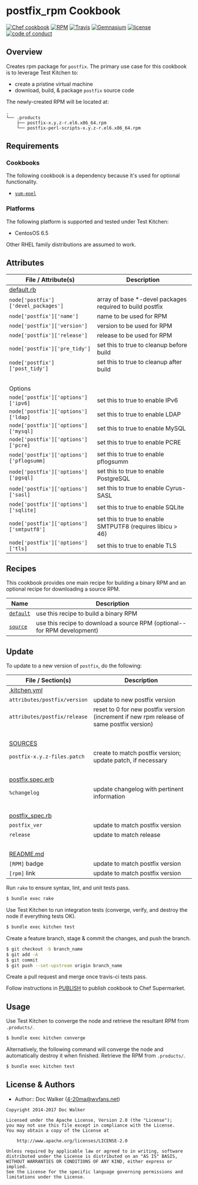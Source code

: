 # postfix_rpm Cookbook
[![Chef cookbook](https://img.shields.io/cookbook/v/postfix_rpm.svg?style=flat)][cookbook]
[![RPM](https://img.shields.io/badge/rpm-postfix--3.1.4--0.el6.x86__64.rpm-blue.svg)][rpm]
[![Travis](https://img.shields.io/travis/4-20ma/cookbook-postfix_rpm.svg?style=flat)][travis]
[![Gemnasium](http://img.shields.io/gemnasium/4-20ma/cookbook-postfix_rpm.svg?style=flat)][gemnasium]
[![license](https://img.shields.io/github/license/4-20ma/cookbook-postfix_rpm.svg?maxAge=3600)][license]
[![code of conduct](https://img.shields.io/badge/%E2%9D%A4-code%20of%20conduct-blue.svg?maxAge=3600)][code of conduct]

[cookbook]:         https://supermarket.chef.io/cookbooks/postfix_rpm
[rpm]:              http://cdn.postfix.johnriley.me/mirrors/postfix-release/official/postfix-3.1.4.RELEASE_NOTES
[travis]:           https://travis-ci.org/4-20ma/cookbook-postfix_rpm
[gemnasium]:        https://gemnasium.com/4-20ma/cookbook-postfix_rpm
[license]:          LICENSE
[code of conduct]:  CODE_OF_CONDUCT.md


## Overview

Creates rpm package for `postfix`. The primary use case for this cookbook is to leverage Test Kitchen to:

- create a pristine virtual machine
- download, build, & package `postfix` source code

The newly-created RPM will be located at:

````text
.
└── .products
    ├── postfix-x.y.z-r.el6.x86_64.rpm
    └── postfix-perl-scripts-x.y.z-r.el6.x86_64.rpm
````


## Requirements

### Cookbooks
The following cookbook is a dependency because it's used for optional functionality.

- [`yum-epel`](https://github.com/opscode-cookbooks/yum-epel)

### Platforms
The following platform is supported and tested under Test Kitchen:

- CentosOS 6.5

Other RHEL family distributions are assumed to work.


## Attributes

File / Attribute(s)                       | Description
------------------------------------------|------------
[default.rb](attributes/default.rb)       |
`node['postfix']['devel_packages']`       | array of base *-devel packages required to build postfix
`node['postfix']['name']`                 | name to be used for RPM
`node['postfix']['version']`              | version to be used for RPM
`node['postfix']['release']`              | release to be used for RPM
`node['postfix']['pre_tidy']`             | set this to true to cleanup before build
`node['postfix']['post_tidy']`            | set this to true to cleanup after build
&nbsp;                                    | &nbsp;
Options                                   |
`node['postfix']['options']['ipv6]`       | set this to true to enable IPv6
`node['postfix']['options']['ldap]`       | set this to true to enable LDAP
`node['postfix']['options']['mysql]`      | set this to true to enable MySQL
`node['postfix']['options']['pcre]`       | set this to true to enable PCRE
`node['postfix']['options']['pflogsumm]`  | set this to true to enable pflogsumm
`node['postfix']['options']['pgsql]`      | set this to true to enable PostgreSQL
`node['postfix']['options']['sasl]`       | set this to true to enable Cyrus-SASL
`node['postfix']['options']['sqlite]`     | set this to true to enable SQLite
`node['postfix']['options']['smtputf8']`  | set this to true to enable SMTPUTF8 (requires libicu > 46)
`node['postfix']['options']['tls]`        | set this to true to enable TLS


## Recipes

This cookbook provides one main recipe for building a binary RPM and an optional recipe for downloading a source RPM.

Name                            | Description
--------------------------------|------------
[`default`](recipes/default.rb) | use this recipe to build a binary RPM
[`source`](recipes/source.rb)   | use this recipe to download a source RPM (optional--for RPM development)


## Update

To update to a new version of `postfix`, do the following:

File / Section(s)            | Description
-----------------------------|------------
[.kitchen.yml](.kitchen.yml) |
`attributes/postfix/version` | update to new postfix version
`attributes/postfix/release` | reset to 0 for new postfix version (increment if new rpm release of same postfix version)
&nbsp;                       | &nbsp;
[SOURCES](templates/default/SOURCES)|
`postfix-x.y.z-files.patch`  | create to match postfix version; update patch, if necessary
&nbsp;                       | &nbsp;
[postfix.spec.erb](templates/default/SPECS/postfix.spec.erb)|
`%changelog`                 | update changelog with pertinent information
&nbsp;                       | &nbsp;
[postfix_spec.rb](test/integration/postfix/serverspec/postfix_spec.rb)|
`postfix_ver`                | update to match postfix version
`release`                    | update to match release
&nbsp;                       | &nbsp;
[README.md](README.md)|
`[RPM]` badge                | update to match postfix version
`[rpm]` link                 | update to match postfix version

Run `rake` to ensure syntax, lint, and unit tests pass.

````bash
$ bundle exec rake
````

Use Test Kitchen to run integration tests (converge, verify, and destroy the node if everything tests OK).

````bash
$ bundle exec kitchen test
````

Create a feature branch, stage & commit the changes, and push the branch.

````bash
$ git checkout -b branch_name
$ git add -A
$ git commit
$ git push --set-upstream origin branch_name
````

Create a pull request and merge once travis-ci tests pass.

Follow instructions in [PUBLISH](PUBLISH.md) to publish cookbook to Chef Supermarket.


## Usage

Use Test Kitchen to converge the node and retrieve the resultant RPM from `.products/`.

````bash
$ bundle exec kitchen converge
````

Alternatively, the following command will converge the node and automatically destroy it when finished. Retrieve the RPM from `.products/`.

````bash
$ bundle exec kitchen test
````


## License & Authors

- Author:: Doc Walker (<4-20ma@wvfans.net>)

````text
Copyright 2014-2017 Doc Walker

Licensed under the Apache License, Version 2.0 (the "License");
you may not use this file except in compliance with the License.
You may obtain a copy of the License at

    http://www.apache.org/licenses/LICENSE-2.0

Unless required by applicable law or agreed to in writing, software
distributed under the License is distributed on an "AS IS" BASIS,
WITHOUT WARRANTIES OR CONDITIONS OF ANY KIND, either express or implied.
See the License for the specific language governing permissions and
limitations under the License.
````
